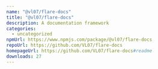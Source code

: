 ```yaml
---
name: "@vl07/flare-docs"
title: "@vl07/flare-docs"
description: A documentation framework
categories:
  - uncategorized
npmUrl: https://www.npmjs.com/package/@vl07/flare-docs
repoUrl: https://github.com/VL07/flare-docs
homepageUrl: https://github.com/VL07/flare-docs#readme
downloads: 27
---
```

